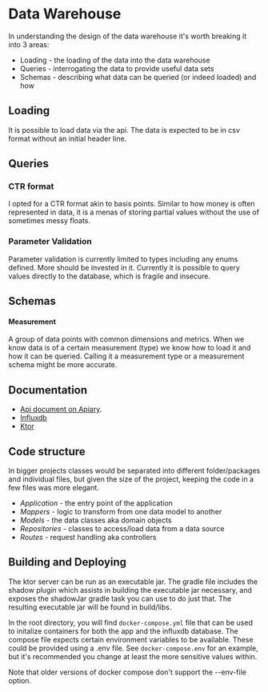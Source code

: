 # Data Warehouse
In understanding the design of the data warehouse it's worth breaking it into 3 areas:
- Loading - the loading of the data into the data warehouse
- Queries - interrogating the data to provide useful data sets 
- Schemas - describing what data can be queried (or indeed loaded) and how

## Loading

It is possible to load data via the api. The data is expected to be in csv format without an initial header line.

## Queries

### CTR format
I opted for a CTR format akin to basis points. Similar to how money is often represented in data, it is a menas
of storing partial values without the use of sometimes messy floats.

### Parameter Validation
Parameter validation is currently limited to types including any enums defined. More should be invested in it.
Currently it is possible to query values directly to the database, which is fragile and insecure.

## Schemas

#### Measurement
A group of data points with common dimensions and metrics.
When we know data is of a certain measurement (type) we know how to load it and how it can be queried.
Calling it a measurement type or a measurement schema might be more accurate.

## Documentation
- [Api document on Apiary](https://datawarehouse2.docs.apiary.io/#).
- [Influxdb](https://docs.influxdata.com/influxdb/v2.0/)
- [Ktor](https://ktor.io/docs/welcome.html)

## Code structure
In bigger projects classes would be separated into different folder/packages and individual files, but given the size of the
project, keeping the code in a few files was more elegant. 

- *Application* - the entry point of the application
- *Mappers* - logic to transform from one data model to another
- *Models* - the data classes aka domain objects
- *Repositories* - classes to access/load data from a data source
- *Routes* - request handling aka controllers

## Building and Deploying
The ktor server can be run as an executable jar. The gradle file includes the shadow plugin which assists in 
building the executable jar necessary, and exposes the shadowJar gradle task you can use to do just that. 
The resulting executable jar will be found in build/libs.

In the root directory, you will find `docker-compose.yml` file that can be used to initalize containers for both the
app and the influxdb database. The compose file expects certain environment variables to be available. These could be
provided using a .env file. See `docker-compose.env` for an example, but it's recommended you change at least the more 
sensitive values within.

Note that older versions of docker compose don't support the --env-file option.

